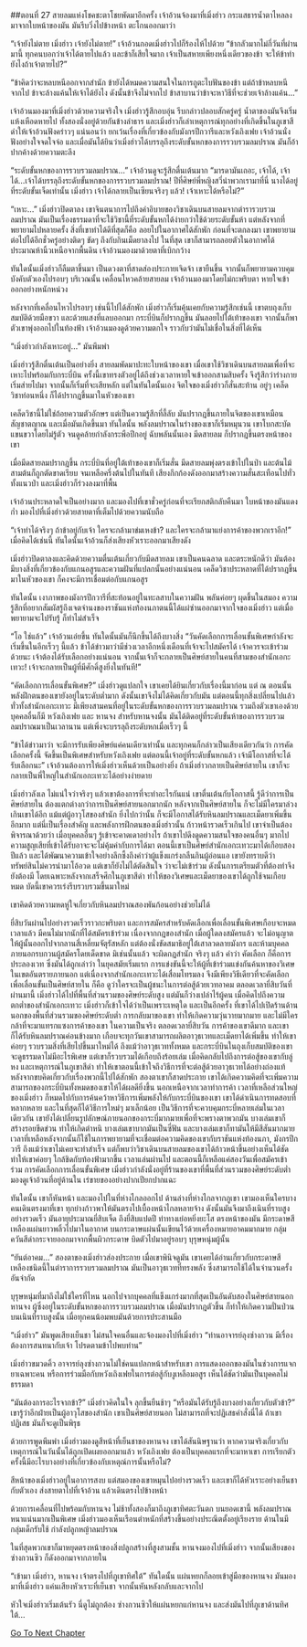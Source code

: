 ##ตอนที่ 27 สายลมแห่งโชคชะตาโชยพัดมาอีกครั้ง
เจ้าอ้วนจ้องมาที่เมิ่งฮ่าว กระแสธารน้ำตาไหลลงมาจากใบหน้าของมัน มันรีบวิ่งไปข้างหน้า ตะโกนออกมาว่า

“เจ้ายังไม่ตาย เมิ่งฮ่าว เจ้ายังไม่ตาย!” เจ้าอ้วนกอดเมิ่งฮ่าวไปก็ร้องไห้ไปด้วย “ข้ากลัวมากไม่กี่วันที่ผ่านมานี้ ทุกคนบอกว่าเจ้าได้ตายไปแล้ว และข้าก็เสียใจมาก เจ้าเป็นสหายเพียงหนึ่งเดียวของข้า จะให้ข้าทำยังไงถ้าเจ้าตายไป?”

“ข้าคิดว่าจะหลบหนีออกจากสำนัก ข้ายังได้หมดความสนใจในการถูตะไบฟันของข้า แต่ถ้าข้าหลบหนีจากไป ข้าจะล้างแค้นให้เจ้าได้ยังไง ดังนั้นข้าจึงไม่จากไป ข้าสาบานว่าข้าจะหาวิธีที่จะช่วยเจ้าล้างแค้น…”

เจ้าอ้วนมองมาที่เมิ่งฮ่าวด้วยความจริงใจ เมิ่งฮ่าวรู้สึกอบอุ่น รีบกล่าวปลอบสักครู่ครู่ น้ำตาของมันจึงเริ่มแห้งเหือดหายไป ทั้งสองนั่งอยู่ด้วยกันข้างลำธาร และเมิ่งฮ่าวก็เล่าเหตุการณ์ทุกอย่างที่เกิดขึ้นในภูเขาสีดำให้เจ้าอ้วนฟังคร่าวๆ แน่นอนว่า ยกเว้นเรื่องที่เกี่ยวข้องกับมังกรปีกวารีและหวังเถิงเฟย เจ้าอ้วนนั่งฟังอย่างใจจดใจจ่อ และเมื่อมันได้ยินว่าเมิ่งฮ่าวได้บรรลุถึงระดับขั้นหกของการรวบรวมลมปราณ มันก็อ้าปากค้างด้วยความตะลึง

“ระดับขั้นหกของการรวบรวมลมปราณ…” เจ้าอ้วนดูจะรู้สึกตื่นเต้นมาก “มารดามันเถอะ, เจ้าได้, เจ้าได้…เจ้าได้บรรลุถึงระดับขั้นหกของการรวบรวมลมปราณ! ปีที่ศิษย์พี่หญิงสวี่นำพวกเรามาที่นี่ นางได้อยู่ที่ระดับขั้นเจ็ดเท่านั้น เมิ่งฮ่าว เจ้าได้กลายเป็นเซียนจริงๆ แล้ว! เจ้าเหาะได้หรือไม่?”

“เหาะ…” เมิ่งฮ่าวปิดตาลง เขาจินตนาการไปถึงคำอิบายของวิชาเดินบนสายลมจากตำรารวบรวมลมปราณ มันเป็นเรื่องธรรมดาที่จะใช้วิชานี้ที่ระดับขั้นหกได้ง่ายกว่าใช้ด้วยระดับขั้นห้า แต่หลังจากที่พยายามไปหลายครั้ง สิ่งที่เขาทำได้ดีที่สุดก็คือ ลอยไปในอากาศได้สักพัก ก่อนที่จะตกลงมา เขาพยายามต่อไปได้อีกชั่วครู่อย่างติดๆ ขัดๆ ถึงกับกินเม็ดยาลงไป ในที่สุด เขาก็สามารถลอยตัวในอากาศได้ประมาณห้านิ้วเหนือจากพื้นดิน เจ้าอ้วนมองมาด้วยตาที่เบิกกว้าง

ทันใดนั้นเมิ่งฮ่าวก็ลืมตาขึ้นมา เป็นดวงตาที่สาดส่องประกายเจิดจ้า เขายืนขึ้น จากนั้นก็พยายามควบคุมบังคับตัวเองไปรอบๆ บริเวณนั้น เคลื่อนไหวคล้ายสายลม เจ้าอ้วนมองมาโดยไม่กะพริบตา หายใจเข้าออกอย่างหนักหน่วง

หลังจากที่เคลื่อนไหวไปรอบๆ เช่นนี้ไปได้สักพัก เมิ่งฮ่าวก็เริ่มคุ้นเคยกับความรู้สึกเช่นนี้ เขาตบถุงเก็บสมบัติด้วยมือขวา และด้วยแสงที่แลบออกมา กระบี่บินก็ปรากฎขึ้น มันลอยไปใต้เท้าของเขา จากนั้นก็พาตัวเขาพุ่งออกไปในท้องฟ้า เจ้าอ้วนมองดูด้วยความตกใจ ราวกับว่ามันไม่เชื่อในสิ่งที่ได้เห็น

“เมิ่งฮ่าวกำลังเหาะอยู่…” มันพึมพำ

เมิ่งฮ่าวรู้สึกตื่นเต้นเป็นอย่างยิ่ง สายลมพัดมาปะทะใบหน้าของเขา เมื่อเขาใช้วิชาเดินบนสายลมเพื่อที่จะเหาะไปพร้อมกับกระบี่บิน ครั้งนี้เขาทรงตัวอยู่ได้ถึงช่วงเวลาหายใจเข้าออกสามสิบครั้ง จึงรู้สึกว่าร่างกายเริ่มส่ายไปมา จากนั้นก็เริ่มที่จะเสียหลัก แต่ในทันใดนั้นเอง จิตใจของเมิ่งฮ่าวก็สั่นสะท้าน อยู่ๆ เคล็ดวิชาท่อนหนึ่ง ก็ได้ปรากฎขึ้นมาในหัวของเขา

เคล็ดวิชานี้ไม่ใช่ถ้อยความตัวอักษร แต่เป็นความรู้สึกที่ลี้ลับ มันปรากฎขึ้นภายในจิตของเขาเหมือนสัญชาตญาณ และเมื่อมันเกิดขึ้นมา ทันใดนั้น พลังลมปราณในร่างของเขาก็เริ่มหมุนวน เขาโบกสะบัดแขนขวาโดยไม่รู้ตัว จนดูคล้ายกำลังกระพือปีกอยู่ ฉับพลันนั้นเอง มีดสายลม ก็ปรากฎขึ้นตรงหน้าของเขา

เมื่อมีดสายลมปรากฎขึ้น กระบี่บินที่อยู่ใต้เท้าของเขาก็เริ่มสั่น มีดสายลมพุ่งตรงเข้าไปในป่า และต้นไม้สามต้นก็ถูกตัดขาดเรียบ จนเหลือครึ่งต้นไปในทันที เสียงกึกก้องดังออกมาสร้างความสั่นสะเทือนไปทั่วทั้งแนวป่า และเมิ่งฮ่าวก็ร่วงลงมาที่พื้น

เจ้าอ้วนประหลาดใจเป็นอย่างมาก และมองไปที่เขาชั่วครู่ก่อนที่จะเรียกสติกลับคืนมา ใบหน้าของมันแดงก่ำ มองไปที่เมิ่งฮ่าวด้วยสายตาที่เต็มไปด้วยความนับถือ

“เจ้าทำได้จริงๆ ถ้าข้าอยู่กับเจ้า ใครจะกล้ามาข่มเหงข้า? และใครจะกล้ามาแย่งการค้าของพวกเราอีก!” เมื่อคิดได้เช่นนี้ ทันใดนั้นเจ้าอ้วนก็ส่งเสียงหัวเราะออกมาเสียงดัง

เมิ่งฮ่าวปิดตาลงและคิดด้วยความตื่นเต้นเกี่ยวกับมีดสายลม เขาเป็นคนฉลาด และตระหนักดีว่า มันต้องมีบางสิ่งที่เกี่ยวข้องกับแกนอสูรและความฝันที่แปลกนั้นอย่างแน่นอน เคล็ดวิชาประหลาดที่ได้ปรากฎขึ้นมาในหัวของเขา ก็คงจะมีการเชื่อมต่อกับแกนอสูร

ทันใดนั้น เงาภาพของมังกรปีกวารีที่สะท้อนอยู่ในทะลสาบในความฝัน พลันค่อยๆ ผุดขึ้นในสมอง ความรู้สึกที่อยากสัมผัสรู้ถึงเจตจำนงของราชันแห่งท้องนภาตนนี้ได้แผ่ซ่านออกมาจากใจของเมิ่งฮ่าว แต่เมื่อพยายามจะไปรับรู้ ก็ทำไม่สำเร็จ

“โอ ใช่แล้ว” เจ้าอ้วนเอ่ยขึ้น ทันใดนั้นมันก็นึกขึ้นได้ถึงบางสิ่ง “วันคัดเลือกการเลื่อนขั้นพิเศษกำลังจะเริ่มขึ้นในอีกเร็วๆ นี้แล้ว ข้าได้ข่าวมาว่ามีช่วงเวลาอีกหนึ่งเดือนที่เจ้าจะไปสมัครได้ เจ้าควรจะเข้าร่วมด้วยนะ เจ้าต้องได้รับเลือกอย่างแน่นอน จากนั้นเจ้าก็จะกลายเป็นศิษย์สายในคนที่สามของสำนักเอกะเทวะ! เจ้าจะกลายเป็นผู้ที่มีศักดิ์สูงยิ่งในทันที!”

“คัดเลือกการเลื่อนขั้นพิเศษ?” เมิ่งฮ่าวดูแปลกใจ เขาเคยได้ยินเกี่ยวกับเรื่องนี้มาก่อน แต่ ณ ตอนนั้น พลังฝึกตนของเขายังอยู่ในระดับต่ำมาก ดังนั้นเขาจึงไม่ได้คิดเกี่ยวกับมัน แต่ตอนนี้ทุกสิ่งเปลี่ยนไปแล้ว ทั่วทั้งสำนักเอกะเทวะ มีเพียงสามคนที่อยู่ในระดับขั้นหกของการรวบรวมลมปราณ รวมถึงตัวเขาเองด้วย
บุคคลอื่นก็มี หวังเถิงเฟย และ หานจง สำหรับหานจงนั้น มันได้ติดอยู่ที่ระดับขั้นห้าของการรวบรวมลมปราณมาเป็นเวลานาน แต่เพิ่งจะบรรลุถึงระดับหกเมื่อเร็วๆ นี้

“ข้าได้ข่าวมาว่า จะมีการรับเพียงศิษย์แค่คนเดียวเท่านั้น และทุกคนก็กล่าวเป็นเสียงเดียวกันว่า การคัดเลือกครั้งนี้ จัดขึ้นเป็นพิเศษสำหรับหวังเถิงเฟย แต่ตอนนี้เจ้าอยู่ที่ระดับขั้นหกแล้ว เจ้ามีโอกาสที่จะได้รับเลือกนะ” เจ้าอ้วนต้องการให้เมิ่งฮ่าวเห็นด้วยเป็นอย่างยิ่ง ถ้าเมิ่งฮ่าวกลายเป็นศิษย์สายใน เขาก็จะกลายเป็นพี่ใหญ่ในสำนักเอกะเทวะได้อย่างง่ายดาย

เมิ่งฮ่าวลังเล ไม่แน่ใจว่าจริงๆ แล้วเขาต้องการที่จะทำอะไรกันแน่ เขาตื่นเต้นกับโอกาสนี้ รู้ดีว่าการเป็นศิษย์สายใน ต้องแตกต่างกว่าการเป็นศิษย์สายนอกมากนัก หลังจากเป็นศิษย์สายใน ก็จะไม่มีใครมาล่วงเกินเขาได้อีก แม้แต่ผู้อาวุโสของสำนัก ยิ่งไปกว่านั้น ก็จะมีโอกาสได้รับหินลมปราณและเม็ดยาเพิ่มขึ้นอีกมาก แต่นี่เป็นเรื่องสำคัญ และพลังการฝึกตนของเมิ่งฮ่าวนั้น ก้าวหน้ารวดเร็วเกินไป เขาจำเป็นต้องพิจารณาด้วยว่า เมื่อบุคคลอื่นๆ รู้เข้าจะคาดเดาอย่างไร ถ้าเขาไปดึงดูดความสนใจของคนอื่นๆ มากไป ความสูญเสียที่เข้าได้รับอาจะจะไม่คุ้มค่ากับการได้มา
ตอนนี้เขาเป็นศิษย์สำนักเอกะเทวะมาได้เกือบสองปีแล้ว และได้พัฒนาความเข้าใจอย่างลึกซึ้งถึงคำว่าผู้แข็งแกร่งกลืนกินผู้อ่อนแอ เขายังทราบดีว่า ทรัพย์สินไม่ควรนำมาโอ้อวด แต่เขาก็ยังไม่ได้ตัดสินใจ ว่าจะไม่เข้าร่วม ดังนั้นการเตรียมตัวที่ต้องทำจึงยังต้องมี โดยเฉพาะหลังจากเสร็จศึกในภูเขาสีดำ ทำให้ของวิเศษและเม็ดยาของเขาได้ถูกใช้จนเกือบหมด บัดนี้เขาควรเร่งรีบรวบรวมขึ้นมาใหม่

เขาคิดด้วยความหดหู่ใจเกี่ยวกับหินลมปราณสองพันก้อนอย่างช่วยไม่ได้

ยี่สิบวันผ่านไปอย่างรวดเร็วราวกะพริบตา และการสมัครสำหรับคัดเลือกเพื่อเลื่อนขั้นพิเศษเกือบจะหมดเวลาแล้ว มีคนไม่มากนักที่ได้สมัครเข้าร่วม เนื่องจากกฎของสำนัก เมื่อผู้ใดลงสมัครแล้ว จะไม่อนุญาตให้ผู้นั้นออกไปจากลานสี่เหลี่ยมจัตุรัสหลัก แต่ต้องนั่งขัดสมาธิอยู่ใต้เสาลวดลายมังกร และห้ามบุคคลภายนอกรบกวนผู้สมัครโดยเด็ดขาด มิเช่นนั้นแล้ว จะผิดกฎสำนัก
จริงๆ แล้ว คำว่า คัดเลือก ก็คือการประลองเวท ซึ่งมันได้ถูกเล่าว่า ในยุคสมัยเริ่มแรก การแข่งขันนี้จะให้ผู้ที่เข้าร่วมแข่งกันค้นหาของวิเศษในเขตอันตรายภายนอก แต่เนื่องจากสำนักเอกะเทวะได้เสื่อมโทรมลง จึงมีเพียงวิธีเดียวที่จะคัดเลือกเพื่อเลื่อนขั้นเป็นศิษย์สายใน ก็คือ ดูว่าใครจะเป็นผู้ชนะในการต่อสู้ด้วยเวทอาคม
ตลอดเวลายี่สิบวันที่ผ่านมานี้ เมิ่งฮ่าวได้ไปที่พื้นที่ส่วนรวมของศิษย์ระดับสูง แต่มันก็ว่างเปล่าไร้ผู้คน เมื่อคิดไปถึงความตกต่ำของสำนักเอกะเทวะ เมิ่งฮ่าวก็เข้าใจได้ว่าเป็นเพราะเหตุใด และเป็นอีกครั้ง ที่เขาได้ไปเปิดร้านด้านนอกของพื้นที่ส่วนรวมของศิษย์ระดับต่ำ
การกลับมาของเขา ทำให้เกิดความวุ่นวายมากมาย และไม่มีใครกล้าที่จะมาแทรกแซงการค้าของเขา ในความเป็นจริง ตลอดเวลายี่สิบวัน การค้าของเขาดีมาก และเขาก็ได้รับหินลมปราณค่อนข้างมาก เกือบจะทุกวันเขาสามารถผลิตอาวุธเวทและเม็ดยาได้เพิ่มขึ้น ทำให้เขาค่อยๆ รวบรวมสิ่งที่เสียไปขึ้นมาใหม่ได้
ถึงแม้ว่าอาวุธเวททั้งหมด และกระบี่บินในถุงเก็บสมบัติของเขาจะดูธรรมดาไม่มีอะไรพิเศษ แต่เขาก็รวบรวมได้เกือบถึงร้อยเล่ม เมื่อคิดกลับไปถึงการต่อสู้ของเขากับลู่หง และเหตุการณ์ในภูเขาสีดำ ทำให้เขาตอนนี้เข้าใจถึงวิธีการที่จะต่อสู้ด้วยอาวุธเวทได้อย่างถ่องแท้ หลังจากขบคิดเกี่ยวกับเรื่องพวกนี้ไปได้สักพัก สองตาเขาก็สาดประกาย เขาได้เกิดความคิดที่จะเพิ่มความสามารถของกระบี่บินทั้งหมดของเขาให้ได้ผลดียิ่งขึ้น
นอกเหนือจากเวลาทำการค้า เวลาที่เหลือส่วนใหญ่ของเมิ่งฮ่าว ก็หมดไปกับการค้นคว้าหาวิธีการเพิ่มพลังให้กับกระบี่บินของเขา เขาได้ดำเนินการทดสอบที่หลากหลาย และในที่สุดก็ได้วิธีการใหม่ๆ มาเล็กน้อย เป็นวิธีการที่จะควบคุมกระบี่หลายเล่มในเวลาเดียวกัน
เขายังได้เปลี่ยนรูปลักษณ์ภายนอกของกระบี่มากมายเพื่อที่จะพรางตาพวกมัน บางเล่มเขาก็สร้างรอยขีดข่วน ทำให้เกิดตำหนิ บางเล่มเขาบากมันเป็นซี่ฟัน และบางเล่มเขาก็ทามันให้มีสีสันมากมาย
เวลาที่เหลือหลังจากนั้นก็ใช้ในการพยายามที่จะเชื่อมต่อความคิดของเขากับราชันแห่งท้องนภา, มังกรปีกวารี ถึงแม้ว่าเขาไม่เคยจะทำสำเร็จ แต่ก็พบว่าวิชาเดินบนสายลมของเขาได้ก้าวหน้าขึ้นอย่างเห็นได้ชัด ทำให้เขาค่อยๆ ใกล้ชิดกับท้องฟ้ามากขึ้น
เวลาแล่นผ่านไป และตอนนี้ก็เหลือแค่สองวันเพื่อสมัครเข้าร่วม การคัดเลือกการเลื่อนขั้นพิเศษ เมิ่งฮ่าวกำลังนั่งอยู่ที่ร้านของเขาที่พื้นที่ส่วนรวมของศิษย์ระดับต่ำ มองดูเจ้าอ้วนที่อยู่ด้านใน เร่ขายของอย่างปากเปียกปากแฉะ

ทันใดนั้น เขาก็หันหน้า และมองไปในที่ห่างไกลออกไป ด้านล่างที่ห่างไกลจากภูเขา เขามองเห็นใครบางคนเดินตรงมาที่เขา ทุกย่างก้าวพาให้มันตรงไปเบื้องหน้าไกลหลายจ้าง ดังนั้นมันจึงมาถึงเนินที่ราบสูงอย่างรวดเร็ว มันอายุประมาณยี่สิบเจ็ด ถึงยี่สิบแปดปี ท่าทางเย่อหยิ่งยะโส ตรงหน้าของมัน มีกระดาษสีเหลืองแผ่นยาวพลิ้วไปมาในอากาศ บนกระดาษแผ่นนั้นเขียนไว้ด้วยเครื่องหมายอาคมมากมาย กลุ่มควันสีดำกระจายออกมาจากพื้นผิวกระดาษ บิดตัวไปมาอยู่รอบๆ บุรุษหนุ่มผู้นั้น

“ยันต์อาคม…” สองตาของเมิ่งฮ่าวส่องประกาย เมื่อเขาพินิจดูมัน เขาเคยได้อ่านเกี่ยวกับกระดาษสีเหลืองชนิดนี้ในตำราการรวบรวมลมปราณ มันเป็นอาวุธเวทที่ทรงพลัง ซึ่งสามารถใช้ได้ในจำนวนครั้งอันจำกัด

บุรุษหนุ่มที่มาถึงไม่ใช่ใครที่ไหน นอกไปจากบุคคลที่แข็งแกร่งมากที่สุดเป็นอันดับสองในศิษย์สายนอก หานจง ผู้ซึ่งอยู่ในระดับขั้นหกของการรวบรวมลมปราณ เมื่อมันปรากฎตัวขึ้น ก็ทำให้เกิดความปั่นป่วนบนเนินที่ราบสูงนั้น เมื่อทุกคนน้อมพบมันด้วยการประสานมือ

“เมิ่งฮ่าว” มันพูดเสียงเย็นชา ไม่สนใจคนอื่นและจ้องมองไปที่เมิ่งฮ่าว “ท่านอาจารย์ลุงซ่างกวน มีเรื่องต้องการสนทนากับเจ้า โปรดตามข้าไปพบท่าน”

เมิ่งฮ่าวขมวดคิ้ว อาจารย์ลุงซ่างกวนไม่ใช่คนแปลกหน้าสำหรับเขา การแสดงออกของมันในช่วงการแจกยาเฉพาะคน หรือการร่วมมือกับหวังเถิงเฟยในการต่อสู้กับงูเหลือมอสูร เห็นได้ชัดว่ามันเป็นบุคคลไม่ธรรมดา

“มันต้องการอะไรจากข้า?” เมิ่งฮ่าวคิดในใจ ลุกขึ้นยืนช้าๆ “หรือมันได้รับรู้ถึงบางอย่างเกี่ยวกับตัวข้า?” เขารู้ว่าอีกฝ่ายเป็นผู้อาวุโสของสำนัก เขาเป็นศิษย์สายนอก ไม่สามารถที่จะปฏิเสธคำสั่งนี่ได้ ถ้าเขาปฏิเสธ มันก็จะดูเป็นพิรุธ

ด้วยการพูดพึมพำ เมิ่งฮ่าวมองดูสีหน้าที่เย็นชาของหานจง เขาได้สันนิษฐานว่า หากความจริงเกี่ยวกับเหตุการณ์ในวันนั้นได้ถูกเปิดเผยออกมาแล้ว หวังเถิงเฟย ต้องเป็นบุคคลแรกที่จะมาหาเขา การเรียกตัวครั้งนี้มีอะไรบางอย่างที่เกี่ยวข้องกับเหตุณ์การนั้นหรือไม่?

สีหน้าของเมิ่งฮ่าวอยู่ในอาการสงบ แต่สมองของเขาหมุนไปอย่างรวดเร็ว และเขาก็ได้หัวเราะอย่างเย็นชากับตัวเอง ส่งสายตาไปที่เจ้าอ้วน แล้วเดินตรงไปข้างหน้า

ด้วยการเคลื่อนที่ไปพร้อมกับหานจง ไม่ช้าทั้งสองก็มาถึงภูเขาทิศตะวันตก บนยอดเขานี้ พลังลมปราณหนาแน่นมากเป็นพิเศษ เมิ่งฮ่าวมองเห็นเรือนตำหนักที่สร้างขึ้นอย่างประณีตตั้งอยู่เรียงราย ด้านในมีกลุ่มเด็กรับใช้ กำลังปลูกหญ้าลมปราณ

ในที่สุดพวกเขาก็มาหยุดตรงหน้าของสิ่งปลูกสร้างที่สูงสามชั้น หานจงมองไปที่เมิ่งฮ่าว จากนั้นเสียงของซ่างกวนซิว ก็ดังออกมาจากภายใน

“เข้ามา เมิ่งฮ่าว, หานจง เจ้าตรงไปที่ภูเขาทิศใต้” ทันใดนั้น แผ่นหยกก็ลอยเข้าสู่มือของหานจง มันมองมาที่เมิ่งฮ่าว แค่นเสียงหัวเราะที่เย็นชา จากนั้นหันหลังกลับและจากไป

หัวใจเมิ่งฮ่าวเริ่มเต้นรัว นี่ดูไม่ถูกต้อง ซ่างกวนซิวให้แผ่นหยกแก่หานจง และส่งมันไปที่ภูเขาด้านทิศใต้…


[Go To Next Chapter]( ./28.md)